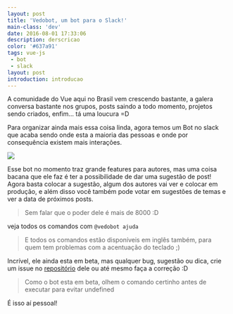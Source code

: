 ```yaml
---
layout: post
title: 'Vedobot, um bot para o Slack!'
main-class: 'dev'
date: 2016-08-01 17:33:06 
description: derscricao
color: '#637a91'
tags: vue-js
 - bot
 - slack
layout: post
introduction: introducao
---
```


A comunidade do Vue aqui no Brasil vem crescendo bastante, a galera conversa bastante nos grupos, posts saindo a todo momento, projetos sendo criados, enfim... tá uma loucura =D

Para organizar ainda mais essa coisa linda, agora temos um Bot no slack que acaba sendo onde esta a maioria das pessoas e onde por consequência existem mais interações. 

![](/content/images/2016/08/vedovelli.png)

Esse bot no momento traz grande features para autores, mas uma coisa bacana que ele faz é ter a possibilidade de dar uma sugestão de post! Agora basta colocar a sugestão, algum dos autores vai ver e colocar em produção, e além disso você também pode votar em sugestões de temas e ver a data de próximos posts.

> Sem falar que o poder dele é mais de 8000 :D

veja todos os comandos com `@vedobot ajuda`

> E todos os comandos estão disponíveis em inglês também, para quem tem problemas com a acentuação do teclado ;)

Incrível, ele ainda esta em beta, mas qualquer bug, sugestão ou dica, crie um issue no [repositório](https://github.com/vuejs-br/vedobot) dele ou até mesmo faça a correção :D

> Como o bot esta em beta, olhem o comando certinho antes de executar para evitar undefined

É isso aí pessoal!
